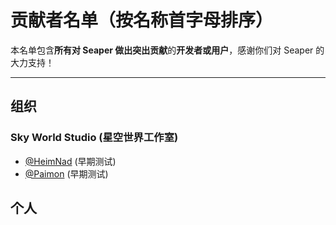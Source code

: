# 贡献者名单（按名称首字母排序）

本名单包含**所有对 Seaper 做出突出贡献**的**开发者或用户**，感谢你们对 Seaper 的大力支持！

---

## 组织

### Sky World Studio (星空世界工作室)
- [@HeimNad](https://github.com/HeimNad) (早期测试)
- [@Paimon](https://github.com/Paimon) (早期测试)

## 个人